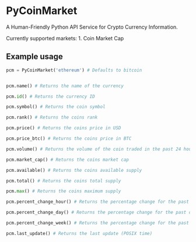 # PyCoinMarket

A Human-Friendly Python API Service for Crypto Currency Information.

Currently supported markets:
    1. Coin Market Cap


## Example usage

```python
pcm = PyCoinMarket('ethereum') # Defaults to bitcoin


pcm.name() # Returns the name of the currency

pcm.id() # Returns the currency ID

pcm.symbol() # Returns the coin symbol

pcm.rank() # Returns the coins rank

pcm.price() # Returns the coins price in USD

pcm.price_btc() # Returns the coins price in BTC

pcm.volume() # Returns the volume of the coin traded in the past 24 hours (USD)

pcm.market_cap() # Returns the coins market cap

pcm.available() # Returns the coins available supply

pcm.total() # Returns the coins total supply

pcm.max() # Returns the coins maximum supply

pcm.percent_change_hour() # Returns the percentage change for the past hour

pcm.percent_change_day() # Returns the percentage change for the past day

pcm.percent_change_week() # Returns the percentage change for the past week

pcm.last_update() # Returns the last update (POSIX time)

```
